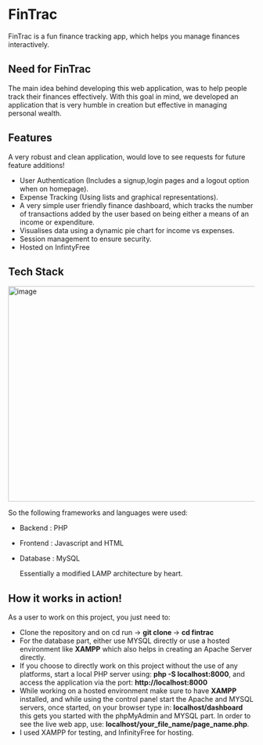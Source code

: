 # FinTrac
FinTrac is a fun finance tracking app, which helps you manage finances interactively.

## Need for FinTrac

The main idea behind developing this web application, was to help people track their finances effectively. With this goal in mind, we developed an application that is very humble in creation but effective in managing personal wealth.

## Features

A very robust and clean application, would love to see requests for future feature additions!

- User Authentication (Includes a signup,login pages and a logout option when on homepage).
- Expense Tracking (Using lists and graphical representations).
- A very simple user friendly finance dashboard, which tracks the number of transactions added by the user based on being either a means of an income or expenditure.
- Visualises data using a dynamic pie chart for income vs expenses.
- Session management to ensure security.
- Hosted on InfintyFree

## Tech Stack

<img width="602" height="439" alt="image" src="https://github.com/user-attachments/assets/14fb23e5-5687-4805-ae59-775975c7dc90" />


So the following frameworks and languages were used:

- Backend : PHP
- Frontend : Javascript and HTML
- Database : MySQL
  
  Essentially a modified LAMP architecture by heart.

## How it works in action!

As a user to work on this project, you just need to:

- Clone the repository and on cd run
  -> **git clone <theurl>**
  -> **cd fintrac**
 - For the database part, either use MYSQL directly or use a hosted environment like **XAMPP** which also helps in creating an Apache Server directly.
 - If you choose to directly work on this project without the use of any platforms, start a local PHP server using: **php -S localhost:8000**, and access the application
   via the port: **http://localhost:8000**
- While working on a hosted environment make sure to have **XAMPP** installed, and while using the control panel start the Apache and MYSQL servers, once started, on your browser type in:   **localhost/dashboard** this gets you started with the phpMyAdmin and MYSQL part. In order to see the live web app, use:  **localhost/your_file_name/page_name.php**.
- I used XAMPP for testing, and InfinityFree for hosting.


   

